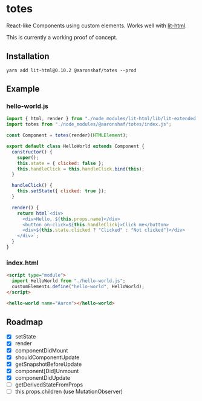 # totes

React-like Components using custom elements. Works well with [lit-html](https://github.com/Polymer/lit-html).

This is currently a working proof of concept.

## Installation

```
yarn add lit-html@0.10.2 @aaronshaf/totes --prod
```

## Example

### hello-world.js

```javascript
import { html, render } from "./node_modules/lit-html/lib/lit-extended.js";
import totes from "./node_modules/@aaronshaf/totes/index.js";

const Component = totes(render)(HTMLElement);

export default class HelloWorld extends Component {
  constructor() {
    super();
    this.state = { clicked: false };
    this.handleClick = this.handleClick.bind(this);
  }

  handleClick() {
    this.setState({ clicked: true });
  }

  render() {
    return html`<div>
      <div>Hello, ${this.props.name}</div>
      <button on-click=${this.handleClick}>Click me</button>
      <div>${this.state.clicked ? "Clicked" : "Not clicked"}</div>
    </div>`;
  }
}
```

### index.html

```html
<script type="module">
  import HelloWorld from "./hello-world.js";
  customElements.define("hello-world", HelloWorld);
</script>

<hello-world name="Aaron"></hello-world>
```

## Roadmap

- [x] setState
- [x] render
- [x] componentDidMount
- [x] shouldComponentUpdate
- [x] getSnapshotBeforeUpdate
- [x] component[Did]Unmount
- [x] componentDidUpdate
- [ ] getDerivedStateFromProps
- [ ] this.props.children (use MutationObserver)
